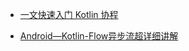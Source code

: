 
- [一文快速入门 Kotlin 协程](https://juejin.cn/post/6908271959381901325#heading-16)

- [Android—Kotlin-Flow异步流超详细讲解](https://juejin.cn/post/7040001489904861191#heading-3)
